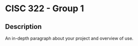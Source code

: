 # CISC 322 - Group 1

## Description

An in-depth paragraph about your project and overview of use.
